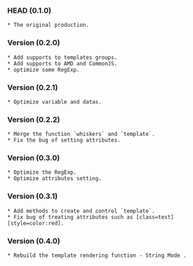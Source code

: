 ### HEAD (0.1.0)
	* The original production.
### Version (0.2.0)
	* Add supports to templates groups.
	* Add supports to AMD and CommonJS.
	* optimize some RegExp.
### Version (0.2.1)
	* Optimize variable and datas.
### Version (0.2.2)
	* Merge the function `whiskers` and `template`.
	* Fix the bug of setting attributes.
### Version (0.3.0)
	* Optimize the RegExp.
	* Optimize attributes setting.
### Version (0.3.1)
	* Add methods to create and control `template`.
	* Fix bug of treating attributes such as [class=test][style=color:red].
### Version (0.4.0)
	* Rebuild the template rendering function - String Mode .
